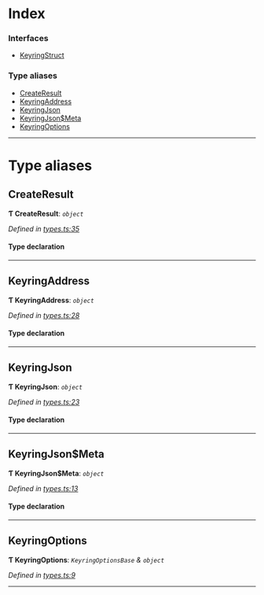 

# Index

### Interfaces

* [KeyringStruct](../interfaces/_types_.keyringstruct.md)

### Type aliases

* [CreateResult](_types_.md#createresult)
* [KeyringAddress](_types_.md#keyringaddress)
* [KeyringJson](_types_.md#keyringjson)
* [KeyringJson$Meta](_types_.md#keyringjson_meta)
* [KeyringOptions](_types_.md#keyringoptions)

---

# Type aliases

<a id="createresult"></a>

##  CreateResult

**Ƭ CreateResult**: *`object`*

*Defined in [types.ts:35](https://github.com/polkadot-js/ui/blob/0838911/packages/ui-keyring/src/types.ts#L35)*

#### Type declaration

___
<a id="keyringaddress"></a>

##  KeyringAddress

**Ƭ KeyringAddress**: *`object`*

*Defined in [types.ts:28](https://github.com/polkadot-js/ui/blob/0838911/packages/ui-keyring/src/types.ts#L28)*

#### Type declaration

___
<a id="keyringjson"></a>

##  KeyringJson

**Ƭ KeyringJson**: *`object`*

*Defined in [types.ts:23](https://github.com/polkadot-js/ui/blob/0838911/packages/ui-keyring/src/types.ts#L23)*

#### Type declaration

___
<a id="keyringjson_meta"></a>

##  KeyringJson$Meta

**Ƭ KeyringJson$Meta**: *`object`*

*Defined in [types.ts:13](https://github.com/polkadot-js/ui/blob/0838911/packages/ui-keyring/src/types.ts#L13)*

#### Type declaration

[index: `string`]: `any`

___
<a id="keyringoptions"></a>

##  KeyringOptions

**Ƭ KeyringOptions**: *`KeyringOptionsBase` & `object`*

*Defined in [types.ts:9](https://github.com/polkadot-js/ui/blob/0838911/packages/ui-keyring/src/types.ts#L9)*

___

